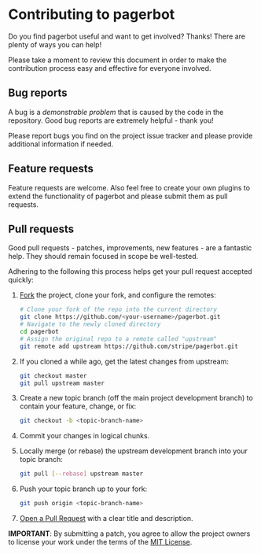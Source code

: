 # Contributing to pagerbot

Do you find pagerbot useful and want to get involved?
Thanks! There are plenty of ways you can help!

Please take a moment to review this document in order to make the contribution
process easy and effective for everyone involved.


<a name="bugs"></a>
## Bug reports

A bug is a _demonstrable problem_ that is caused by the code in the repository.
Good bug reports are extremely helpful - thank you!

Please report bugs you find on the project issue tracker and please provide
additional information if needed.


<a name="features"></a>
## Feature requests

Feature requests are welcome. Also feel free to create your own plugins to
extend the functionality of pagerbot and please submit them as pull requests.


<a name="pull-requests"></a>
## Pull requests

Good pull requests - patches, improvements, new features - are a fantastic
help. They should remain focused in scope be well-tested.

Adhering to the following this process helps get your pull request accepted
quickly:

1. [Fork](https://help.github.com/articles/fork-a-repo) the project, clone your
   fork, and configure the remotes:

   ```bash
   # Clone your fork of the repo into the current directory
   git clone https://github.com/<your-username>/pagerbot.git
   # Navigate to the newly cloned directory
   cd pagerbot
   # Assign the original repo to a remote called "upstream"
   git remote add upstream https://github.com/stripe/pagerbot.git
   ```

2. If you cloned a while ago, get the latest changes from upstream:

   ```bash
   git checkout master
   git pull upstream master
   ```

3. Create a new topic branch (off the main project development branch) to
   contain your feature, change, or fix:

   ```bash
   git checkout -b <topic-branch-name>
   ```

4. Commit your changes in logical chunks. 

5. Locally merge (or rebase) the upstream development branch into your topic branch:

   ```bash
   git pull [--rebase] upstream master
   ```

6. Push your topic branch up to your fork:

   ```bash
   git push origin <topic-branch-name>
   ```

7. [Open a Pull Request](https://help.github.com/articles/using-pull-requests/)
    with a clear title and description.

**IMPORTANT**: By submitting a patch, you agree to allow the project owners to
license your work under the terms of the [MIT License](LICENSE.md).
